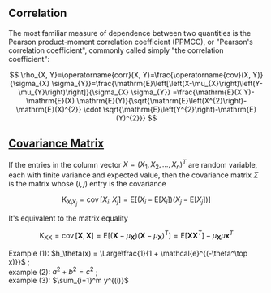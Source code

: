 

## Correlation
The most familiar measure of dependence between two quantities is the Pearson product-moment correlation coefficient (PPMCC), or "Pearson's correlation coefficient", commonly called simply "the correlation coefficient":

$$ \rho_{X, Y}=\operatorname{corr}(X, Y)=\frac{\operatorname{cov}(X, Y)}{\sigma_{X} \sigma_{Y}}=\frac{\mathrm{E}\left[\left(X-\mu_{X}\right)\left(Y-\mu_{Y}\right)\right]}{\sigma_{X} \sigma_{Y}} =\frac{\mathrm{E}(X Y)-\mathrm{E}(X) \mathrm{E}(Y)}{\sqrt{\mathrm{E}\left(X^{2}\right)-\mathrm{E}(X)^{2}} \cdot \sqrt{\mathrm{E}\left(Y^{2}\right)-\mathrm{E}(Y)^{2}}} $$

## [Covariance Matrix](https://en.wikipedia.org/wiki/Covariance_matrix)
If the entries in the column vector $X=\left( X_1, X_2, ..., X_n \right)^T$ are random variable, each with finite variance and expected value, then the covariance matrix $\Sigma$ is the matrix whose $(i,j)$ entry is the covariance  

$$ \mathrm{K}_{X_{i} X_{j}}=\operatorname{cov}\left[X_{i}, X_{j}\right]=\mathrm{E}\left[\left(X_{i}-\mathrm{E}\left[X_{i}\right]\right)\left(X_{j}-\mathrm{E}\left[X_{j}\right]\right)\right] $$  

It's equivalent to the matrix equality  

$$\mathrm{K}_{\mathrm{XX}}=\operatorname{cov}[\mathbf{X}, \mathbf{X}]=\mathrm{E}\left[\left(\mathbf{X}-\mu_{\mathbf{X}}\right)\left(\mathbf{X}-\mu_{\mathbf{X}}\right)^{\mathrm{T}}\right]=\mathrm{E}\left[\mathbf{X} \mathbf{X}^{T}\right]-\mu_{\mathbf{X}} \mu \mathbf{x}^{T}$$  

Example (1): $h_\theta(x) = \Large\frac{1}{1 + \mathcal{e}^{(-\theta^\top x)}}$ ;  
example (2): $a^2 + b^2 = c^2$ ;  
example (3): $\sum_{i=1}^m y^{(i)}$  